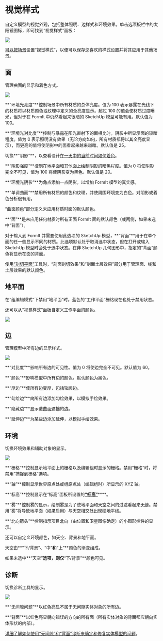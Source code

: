 # 视觉样式

自定义模型的视觉外观，包括整体照明、边样式和环境效果。单击选项板栏中的太阳镜图标，即可找到“视觉样式”面板：

![](../.gitbook/assets/20200307-visual-styles-icon.png)

[可以按场景](https://windows.help.formit.autodesk.com/building-the-farnsworth-house/visual-settings)设置“视觉样式”，以便可以保存您喜欢的样式设置并将其应用于其他场景。

## 面

管理曲面的显示和着色方式。

![](../.gitbook/assets/visual_styles%20%281%29.png)

**“环境光亮度”**控制场景中所有材质的总体亮度。值为 100 表示暴露在光线下的材质将以材质颜色或纹理中定义的全亮度显示。超过 100 的值会使材质过度曝光，但对于在 FormIt 中仍然看起来很暗的 SketchUp 模型可能有用。默认值为 100。

**“环境光对比度”**控制与暴露在阳光直射下的面相比时，阴影中所显示面的较暗程度。值为 0 表示照明没有效果（无论方向如何，所有材质都将以其全亮度显示），而更高的值将使阴影中的面看起来越来越暗。默认值是 25。

切换**“阴影”**，以查看设计[在一天中的当前时间如何着色](https://windows.help.formit.autodesk.com/tool-library/shadows)。

**“阴影强度”**控制在地平面和其他面上绘制阴影的暗黑程度。值为 0 将使阴影完全不可见，值为 100 将使阴影变为黑色。默认值是 20。

**“环境光阴影”**为角点添加一点阴影，以增加 FormIt 模型的真实感。

**“单调曲面”**禁用所有材质的颜色和纹理，并使周围环境变为白色。对阴影或着色分析很有用。

“曲面颜色”部分定义未应用材质时面的默认颜色。

**“面”**是未应用任何材质时所有正面 FormIt 面的默认颜色（或两侧，如果未选中“背面”）。

对于输入到 FormIt 并需要使用此选项的 SketchUp 模型，**“背面”**用于在单个面的任一侧显示不同的材质。此选项默认处于取消选中状态，但在打开或输入 SketchUp 模型时会处于选中状态。在非 SketchUp 几何图形中，指定的“背面”颜色将显示在面的背面。

使用[“剖切平面”](section-planes.md)工具时，“剖面剖切效果”和“剖面土层效果”部分用于管理面、线和土层效果的默认颜色。

## 地平面

在“组编辑模式”下禁用“地平面”时，蓝色的“工作平面”栅格现在也处于禁用状态。

还可以从“视觉样式”面板自定义工作平面的颜色。

![](../.gitbook/assets/screen-shot-2020-03-30-at-1.30.16-pm.png)

## 边

管理模型中所有边的显示样式。

![](../.gitbook/assets/edges.PNG)

**“对比度”**影响所有边的可见性。值为 0 将使边完全不可见。默认值为 60。

**“颜色”**影响模型中所有边的颜色。默认颜色为黑色。

**“厚边”**使所有边变厚，包括轮廓边。

**“勾绘边”**向所有边添加勾绘效果，以模拟手绘效果。

**“隐藏边”**显示遭曲面遮挡的边。

**“延伸边”**为某些边添加延伸，以模拟手绘效果。

## 环境

切换环境效果和辅助对象的显示。

![](../.gitbook/assets/environment.PNG)

**“栅格”**控制显示地平面上的栅格以及编辑组时显示的栅格。禁用“栅格”时，将禁用“捕捉到栅格”选项。

**“轴”**控制显示世界原点处或组原点处（编辑组时）所显示的 XYZ 轴。

**“标高”**控制显示在“标高”面板所设置的[**“标高”**](levels-and-area.md)****。

**“雾”**控制雾的显示，绘制雾是为了使地平面和天空之间的过渡看起来无缝。禁用“雾”将导致地平面（如果启用）与天空相交处出现硬地平线。

**“北向箭头”**控制指示项目北向（由位置和卫星图像确定）的小图形控件的显示。

还可以自定义环境颜色，如天空、背景和地平面。

天空由**“下/背景”**、**“中”**和**“上”**颜色的渐变组成。

如果未选中**“天空”**选项，则仅**“下/背景”**颜色可见。

## 诊断

切换诊断工具的显示。

![](../.gitbook/assets/diagnostics.PNG)

**“无间隙问题”**以红色亮显不属于无间隙实体对象的所有边。

**“背面”**以红色亮显朝向错误的方向的所有面（所有实体对象的背面都应朝向实体形状的内部）。

[详细了解如何使用“无间隙”和“背面”诊断来确定和修复实体模型的问题](https://formit.autodesk.com/blog/post/repairing-solid-models)。

